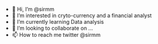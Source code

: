 - 👋 Hi, I’m @sirmm
- 👀 I’m interested in cryto-currency and a financial analyst
- 🌱 I’m currently learning Data analysis
- 💞️ I’m looking to collaborate on ...
- 📫 How to reach me twitter @sirmm
